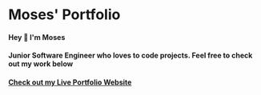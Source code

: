 # Moses' Portfolio 

#### Hey :wave: I'm Moses
#### Junior Software Engineer who loves to code projects. Feel free to check out my work below 

#### [Check out my Live Portfolio Website](http://mosesvk.com/)

